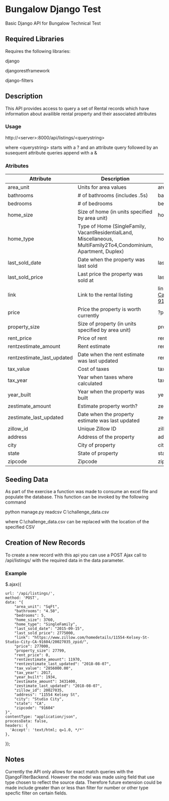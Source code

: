 # Bungalow Django Test
Basic Django API for Bungalow Technical Test
## Required Libraries
Requires the following libraries:

django 

djangorestframework

django-filters

## Description

This API provides access to query a set of Rental records which have information about availible rental property and their associated attributes

### Usage

http://\<server>:8000/api/listings/\<querystring>

where \<querystring> starts with a ? and an attribute query followed by an susequent attribute queries append with a &

### Atributes
| Attribute     | Description   | Sample Query  |
| ------------- |---------------| --------------|
| area_unit     | Units for area values  | area_unit=SqFt |
| bathrooms| # of bathrooms (includes .5s)| bathrooms  |
| bedrooms | # of bedrooms      |  bedrooms=4 |
| home_size | Size of home (in units specified by area unit)    |  home_size=4695 |
| home_type | Type of Home (SingleFamily, VacantResidentialLand, Miscellaneous, MultiFamily2To4,Condominium, Apartment, Duplex)     |home_type=SingleFamily |
| last_sold_date | Date when the property was last sold     | last_sold_date=03/04/2016 |
| last_sold_price | Last price the property was sold at      |    last_sold_price=2450000 |
| link | Link to the rental listing     |   link=https://www.zillow.com/homedetails/3923-Carpenter-Ct-Studio-City-CA-91604/20028217_zpid/ |
| price | Price the property is worth currently     | ?price=739000 |
| property_size | Size of property (in units specified by area unit)     |    property_size=10611 |
| rent_price | Price of rent    |   rent_price=0 |
| rentzestimate_amount | Rent estimate     |    rentzestimate_amount=2850 |
| rentzestimate_last_updated | Date when the rent estimate was last updated    |    rentzestimate_last_updated=08/07/2018|
| tax_value | Cost of taxes     |    tax_value=215083 |
| tax_year | Year when taxes where calculated   |  tax_year=2017 |
| year_built | Year when the property was built    |  year_built=1956|
| zestimate_amount | Estimate property worth?      |   zestimate_amount=709630 |
| zestimate_last_updated |Date when the property estimate was last updated     |     zestimate_last_updated=08/07/2018 |
| zillow_id | Unique Zillow ID     |    zillow_id=19866015 |
| address | Address of the property     |   address=11554%20Kelsey%20St |
| city | City of property     |   city=West%20Hills |
| state | State of property    |  state=CA |
| zipcode | Zipcode     |   zipcode=91307|

## Seeding Data 

As part of the exercise a function was made to consume an excel file and populate the database. This function can be invoked by the following command

python manage.py readcsv C:\challenge_data.csv

where C:\challenge_data.csv can be replaced with the location of the specified CSV

## Creation of New Records

To create a new record with this api you can use a POST Ajax call to /api/listings/ with the required data in the data parameter. 
### Example

$.ajax({

    url: '/api/listings/',
    method: 'POST',
    data: "{
        "area_unit": "SqFt",
        "bathrooms": "4.50",
        "bedrooms": 5,
        "home_size": 3760,
        "home_type": "SingleFamily",
        "last_sold_date": "2015-09-15",
        "last_sold_price": 2775000,
        "link": "https://www.zillow.com/homedetails/11554-Kelsey-St-Studio-City-CA-91604/20027035_zpid/",
        "price": 277000,
        "property_size": 27799,
        "rent_price": 0,
        "rentzestimate_amount": 11970,
        "rentzestimate_last_updated": "2018-08-07",
        "tax_value": "2856000.00",
        "tax_year": 2017,
        "year_built": 1934,
        "zestimate_amount": 3431400,
        "zestimate_last_updated": "2018-08-07",
        "zillow_id": 20027035,
        "address": "11554 Kelsey St",
        "city": "Studio City",
        "state": "CA",
        "zipcode": "91604"
    }",
    contentType: "application/json",
    processData: false,
    headers: {
      'Accept': 'text/html; q=1.0, */*'
    },
  });
 
## Notes

Currently the API only allows for exact match queries with the DjangoFilterBackend. However the model was made using field that use type chosen to reflect the source data. Therefore future extension could be made include greater than or less than filter for number or other type specfic filter on certain fields.
